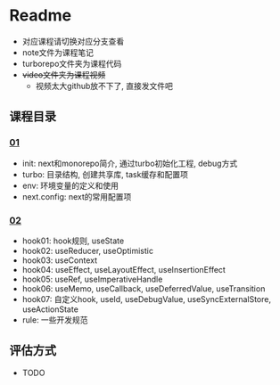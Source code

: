 # Readme
* 对应课程请切换对应分支查看
* note文件为课程笔记
* turborepo文件夹为课程代码
* ~~video文件夹为课程视频~~
    * 视频太大github放不下了, 直接发文件吧

## 课程目录

### [01](https://github.com/rigyoku/react-teaching/tree/01)
* init: next和monorepo简介, 通过turbo初始化工程, debug方式
* turbo: 目录结构, 创建共享库, task缓存和配置项
* env: 环境变量的定义和使用
* next.config: next的常用配置项


### [02](https://github.com/rigyoku/react-teaching/tree/02)
* hook01: hook规则, useState
* hook02: useReducer, useOptimistic
* hook03: useContext
* hook04: useEffect, useLayoutEffect, useInsertionEffect
* hook05: useRef, useImperativeHandle
* hook06: useMemo, useCallback, useDeferredValue, useTransition
* hook07: 自定义hook, useId, useDebugValue, useSyncExternalStore, useActionState
* rule:  一些开发规范


## 评估方式
* TODO
